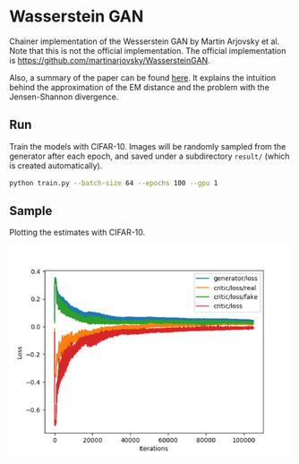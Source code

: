 # Wasserstein GAN

Chainer implementation of the Wesserstein GAN by Martin Arjovsky et al. Note that this is not the official implementation. The official implementation is https://github.com/martinarjovsky/WassersteinGAN.

Also, a summary of the paper can be found [here](https://paper.dropbox.com/doc/Wasserstein-GAN-GvU0p2V9ThzdwY3BbhoP7). It explains the intuition behind the approximation of the EM distance and the problem with the Jensen-Shannon divergence.

## Run

Train the models with CIFAR-10. Images will be randomly sampled from the generator after each epoch, and saved under a subdirectory `result/` (which is created automatically).

```bash
python train.py --batch-size 64 --epochs 100 --gpu 1
```

## Sample

Plotting the estimates with CIFAR-10.

![](images/loss.png)
